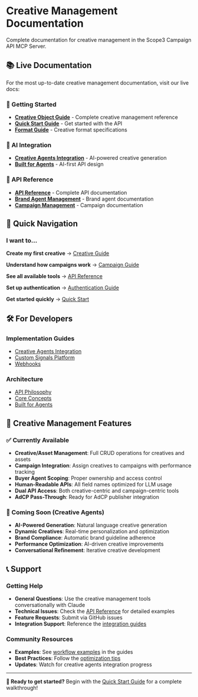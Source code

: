 # Creative Management Documentation

Complete documentation for creative management in the Scope3 Campaign API MCP Server.

## 📚 Live Documentation

For the most up-to-date creative management documentation, visit our live docs:

### 🚀 Getting Started

- **[Creative Object Guide](https://docs.agentic.scope3.com/mintlify/object-guides/creative)** - Complete creative management reference
- **[Quick Start Guide](https://docs.agentic.scope3.com/mintlify/quickstart)** - Get started with the API
- **[Format Guide](https://docs.agentic.scope3.com/mintlify/object-guides/format)** - Creative format specifications

### 🤖 AI Integration

- **[Creative Agents Integration](https://docs.agentic.scope3.com/mintlify/integrations/creative-agents)** - AI-powered creative generation
- **[Built for Agents](https://docs.agentic.scope3.com/mintlify/features/built-for-agents)** - AI-first API design

### 📖 API Reference

- **[API Reference](https://docs.agentic.scope3.com/api-reference)** - Complete API documentation
- **[Brand Agent Management](https://docs.agentic.scope3.com/mintlify/object-guides/brand-agent)** - Brand agent documentation
- **[Campaign Management](https://docs.agentic.scope3.com/mintlify/object-guides/campaign)** - Campaign documentation

## 🎯 Quick Navigation

### I want to...

**Create my first creative**
→ [Creative Guide](https://docs.agentic.scope3.com/mintlify/object-guides/creative)

**Understand how campaigns work**
→ [Campaign Guide](https://docs.agentic.scope3.com/mintlify/object-guides/campaign)

**See all available tools**
→ [API Reference](https://docs.agentic.scope3.com/api-reference)

**Set up authentication**
→ [Authentication Guide](https://docs.agentic.scope3.com/mintlify/authentication)

**Get started quickly**
→ [Quick Start](https://docs.agentic.scope3.com/mintlify/quickstart)

## 🛠️ For Developers

### Implementation Guides

- [Creative Agents Integration](https://docs.agentic.scope3.com/mintlify/integrations/creative-agents)
- [Custom Signals Platform](https://docs.agentic.scope3.com/mintlify/integrations/custom-signals-platform)
- [Webhooks](https://docs.agentic.scope3.com/mintlify/integrations/webhooks)

### Architecture

- [API Philosophy](https://docs.agentic.scope3.com/mintlify/concepts/philosophy)
- [Core Concepts](https://docs.agentic.scope3.com/mintlify/concepts)
- [Built for Agents](https://docs.agentic.scope3.com/mintlify/features/built-for-agents)

## 🎨 Creative Management Features

### ✅ Currently Available

- **Creative/Asset Management**: Full CRUD operations for creatives and assets
- **Campaign Integration**: Assign creatives to campaigns with performance tracking
- **Buyer Agent Scoping**: Proper ownership and access control
- **Human-Readable APIs**: All field names optimized for LLM usage
- **Dual API Access**: Both creative-centric and campaign-centric tools
- **AdCP Pass-Through**: Ready for AdCP publisher integration

### 🚧 Coming Soon (Creative Agents)

- **AI-Powered Generation**: Natural language creative generation
- **Dynamic Creatives**: Real-time personalization and optimization
- **Brand Compliance**: Automatic brand guideline adherence
- **Performance Optimization**: AI-driven creative improvements
- **Conversational Refinement**: Iterative creative development

## 📞 Support

### Getting Help

- **General Questions**: Use the creative management tools conversationally with Claude
- **Technical Issues**: Check the [API Reference](https://docs.agentic.scope3.com/api-reference) for detailed examples
- **Feature Requests**: Submit via GitHub issues
- **Integration Support**: Reference the [integration guides](https://docs.agentic.scope3.com/mintlify/integrations/creative-agents)

### Community Resources

- **Examples**: See [workflow examples](https://docs.agentic.scope3.com/mintlify/quickstart) in the guides
- **Best Practices**: Follow the [optimization tips](https://docs.agentic.scope3.com/mintlify/optimization/scope3-algorithms)
- **Updates**: Watch for creative agents integration progress

---

**🚀 Ready to get started?** Begin with the [Quick Start Guide](https://docs.agentic.scope3.com/mintlify/quickstart) for a complete walkthrough!
